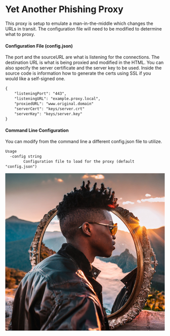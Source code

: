 # Yet Another Phishing Proxy

This proxy is setup to emulate a man-in-the-middle which changes the URLs in transit.  The configuration file will need to be modified to determine what to proxy.

#### Configuration File (config.json)
The port and the sourceURL are what is listening for the connections.  The destination URL is what is being proxied and modified in the HTML.  You can also specify the server certificate and the server key to be used.  Inside the source code is information how to generate the certs using SSL if you would like a self-signed one.

```text
{
	"listeningPort": "443",
	"listeningURL": "example.proxy.local",
	"proxiedURL": "www.original.domain"
	"serverCert": "keys/server.crt"
	"serverKey": "keys/server.key"
}
```

#### Command Line Configuration
You can modify from the command line a different config.json file to utilize.
```text
Usage
  -config string
        Configuration file to load for the proxy (default "config.json")
```


![reflection.png](/projects/yaPhishingProxy/reflection.png)